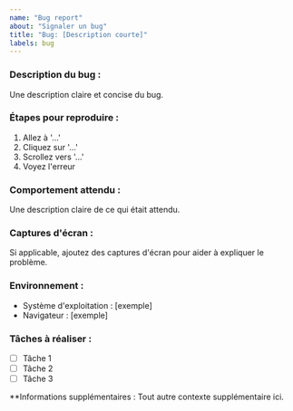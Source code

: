 ```yaml
---
name: "Bug report"
about: "Signaler un bug"
title: "Bug: [Description courte]"
labels: bug
---
```


### Description du bug :

Une description claire et concise du bug.

### Étapes pour reproduire :

1. Allez à '...'
2. Cliquez sur '...'
3. Scrollez vers '...'
4. Voyez l'erreur

### Comportement attendu :

Une description claire de ce qui était attendu.

### Captures d'écran :

Si applicable, ajoutez des captures d'écran pour aider à expliquer le problème.

### Environnement :

- Système d'exploitation : [exemple]
- Navigateur : [exemple]

### Tâches à réaliser :

- [ ] Tâche 1
- [ ] Tâche 2
- [ ] Tâche 3

\*\*Informations supplémentaires :
Tout autre contexte supplémentaire ici.

